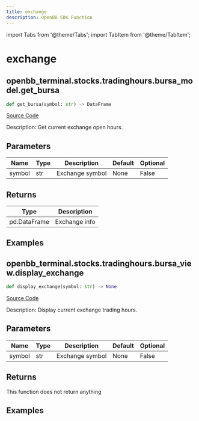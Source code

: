```yaml
---
title: exchange
description: OpenBB SDK Function
---
```


import Tabs from '@theme/Tabs';
import TabItem from '@theme/TabItem';

# exchange

<Tabs>
<TabItem value="model" label="Model" default>

## openbb_terminal.stocks.tradinghours.bursa_model.get_bursa

```python title='openbb_terminal/stocks/tradinghours/bursa_model.py'
def get_bursa(symbol: str) -> DataFrame
```
[Source Code](https://github.com/OpenBB-finance/OpenBBTerminal/tree/main/openbb_terminal/stocks/tradinghours/bursa_model.py#L20)

Description: Get current exchange open hours.

## Parameters

| Name | Type | Description | Default | Optional |
| ---- | ---- | ----------- | ------- | -------- |
| symbol | str | Exchange symbol | None | False |

## Returns

| Type | Description |
| ---- | ----------- |
| pd.DataFrame | Exchange info |

## Examples



</TabItem>
<TabItem value="view" label="View">

## openbb_terminal.stocks.tradinghours.bursa_view.display_exchange

```python title='openbb_terminal/stocks/tradinghours/bursa_view.py'
def display_exchange(symbol: str) -> None
```
[Source Code](https://github.com/OpenBB-finance/OpenBBTerminal/tree/main/openbb_terminal/stocks/tradinghours/bursa_view.py#L15)

Description: Display current exchange trading hours.

## Parameters

| Name | Type | Description | Default | Optional |
| ---- | ---- | ----------- | ------- | -------- |
| symbol | str | Exchange symbol | None | False |

## Returns

This function does not return anything

## Examples



</TabItem>
</Tabs>
